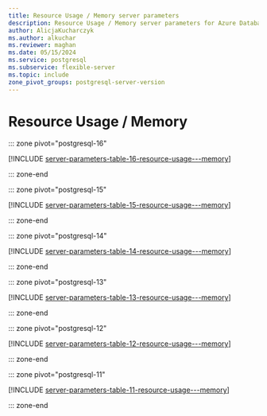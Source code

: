 ```yaml
---
title: Resource Usage / Memory server parameters
description: Resource Usage / Memory server parameters for Azure Database for PostgreSQL - Flexible Server.
author: AlicjaKucharczyk
ms.author: alkuchar
ms.reviewer: maghan
ms.date: 05/15/2024
ms.service: postgresql
ms.subservice: flexible-server
ms.topic: include
zone_pivot_groups: postgresql-server-version
---
```

# Resource Usage / Memory


::: zone pivot="postgresql-16"

[!INCLUDE [server-parameters-table-16-resource-usage---memory](./includes/server-parameters-table-16-resource-usage---memory.md)]

::: zone-end


::: zone pivot="postgresql-15"

[!INCLUDE [server-parameters-table-15-resource-usage---memory](./includes/server-parameters-table-15-resource-usage---memory.md)]

::: zone-end


::: zone pivot="postgresql-14"

[!INCLUDE [server-parameters-table-14-resource-usage---memory](./includes/server-parameters-table-14-resource-usage---memory.md)]

::: zone-end


::: zone pivot="postgresql-13"

[!INCLUDE [server-parameters-table-13-resource-usage---memory](./includes/server-parameters-table-13-resource-usage---memory.md)]

::: zone-end


::: zone pivot="postgresql-12"

[!INCLUDE [server-parameters-table-12-resource-usage---memory](./includes/server-parameters-table-12-resource-usage---memory.md)]

::: zone-end


::: zone pivot="postgresql-11"

[!INCLUDE [server-parameters-table-11-resource-usage---memory](./includes/server-parameters-table-11-resource-usage---memory.md)]

::: zone-end


